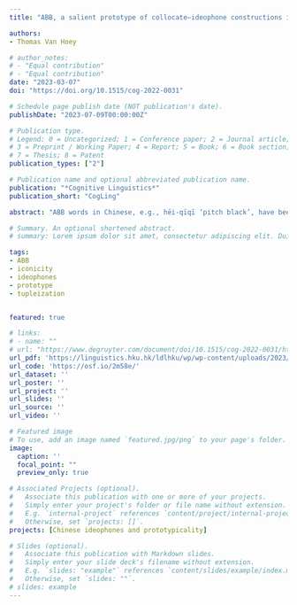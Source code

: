 ```yaml
---
title: "ABB, a salient prototype of collocate–ideophone constructions in Mandarin Chinese"

authors:
- Thomas Van Hoey

# author_notes:
# - "Equal contribution"
# - "Equal contribution"
date: "2023-03-07"
doi: "https://doi.org/10.1515/cog-2022-0031"

# Schedule page publish date (NOT publication's date).
publishDate: "2023-07-09T00:00:00Z"

# Publication type.
# Legend: 0 = Uncategorized; 1 = Conference paper; 2 = Journal article;
# 3 = Preprint / Working Paper; 4 = Report; 5 = Book; 6 = Book section;
# 7 = Thesis; 8 = Patent
publication_types: ["2"]

# Publication name and optional abbreviated publication name.
publication: "*Cognitive Linguistics*"
publication_short: "CogLing"

abstract: "ABB words in Chinese, e.g., hēi-qīqī ‘pitch black’, have been studied for a long time. Most traditional studies analyze these words through derivational rules involving empty suffixes. However, this is problematic, as they are better seen as compounds involving a prosaic A and an ideophonic BB part. By treating ABB as a schema sanctioned by collocate–ideophonic constructions, it is possible to investi- gate other similar patterns. A corpus study (more than 5,000 tokens) revealed that on the level of schemas, ABB truly acts as a prototype of such constructions, but that it is far from the only pattern to be identified. A second corpus-based study on the level of exemplars showed there are different pockets of salience and non-uniformity in the data from four angles: cue validity, frequency, dispersion, and constructional pref- erence. This paper provides evidence that the traditional ABB narrative needs to be complemented with usage-based data, and grapple with the lexical salience effects this brings along for words involving iconicity."

# Summary. An optional shortened abstract.
# summary: Lorem ipsum dolor sit amet, consectetur adipiscing elit. Duis posuere tellus ac convallis placerat. Proin tincidunt magna sed ex sollicitudin condimentum.

tags:
- ABB
- iconicity
- ideophones
- prototype
- tupleization


featured: true 

# links:
# - name: ""
# url: "https://www.degruyter.com/document/doi/10.1515/cog-2022-0031/html"
url_pdf: 'https://linguistics.hku.hk/ldlhku/wp/wp-content/uploads/2023/03/10.1515_cog-2022-0031.pdf'
url_code: 'https://osf.io/2m58e/'
url_dataset: ''
url_poster: ''
url_project: ''
url_slides: ''
url_source: ''
url_video: ''

# Featured image
# To use, add an image named `featured.jpg/png` to your page's folder. 
image:
  caption: ''
  focal_point: ""
  preview_only: true

# Associated Projects (optional).
#   Associate this publication with one or more of your projects.
#   Simply enter your project's folder or file name without extension.
#   E.g. `internal-project` references `content/project/internal-project/index.md`.
#   Otherwise, set `projects: []`.
projects: [Chinese ideophones and prototypicality]

# Slides (optional).
#   Associate this publication with Markdown slides.
#   Simply enter your slide deck's filename without extension.
#   E.g. `slides: "example"` references `content/slides/example/index.md`.
#   Otherwise, set `slides: ""`.
# slides: example
---
```






